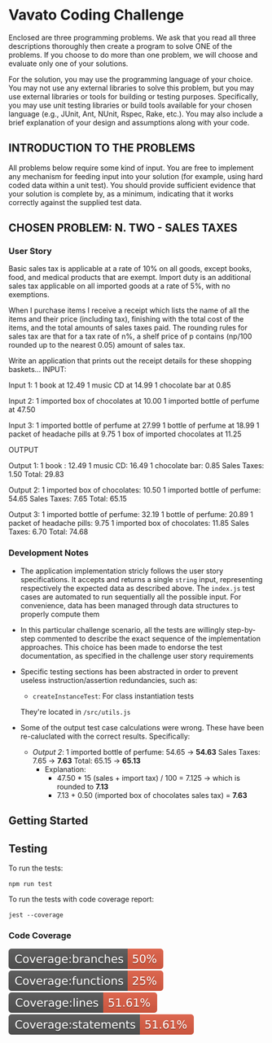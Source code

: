 # Vavato Coding Challenge

Enclosed are three programming problems. We ask that you read all three descriptions thoroughly then create a program to solve ONE of the problems. If you choose to do more than one problem, we will choose and evaluate only one of your solutions.

For the solution, you may use the programming language of your choice. You may not use any external libraries to solve this problem, but you may use external libraries or tools for building or testing purposes. Specifically, you may use unit testing libraries or build tools available for your chosen language (e.g., JUnit, Ant, NUnit, Rspec, Rake, etc.). You may also include a brief explanation of your design and assumptions along with your code.

## INTRODUCTION TO THE PROBLEMS

All problems below require some kind of input. You are free to implement any mechanism for feeding input into your solution (for example, using hard coded data within a unit test). You should provide sufficient evidence that your solution is complete by, as a minimum, indicating that it works correctly against the supplied test data.

## CHOSEN PROBLEM: N. TWO - SALES TAXES

### User Story

Basic sales tax is applicable at a rate of 10% on all goods, except books, food, and medical products that are exempt. Import duty is an additional sales tax applicable on all imported goods at a rate of 5%, with no exemptions.

When I purchase items I receive a receipt which lists the name of all the items and their price (including tax), finishing with the total cost of the items, and the total amounts of sales taxes paid. The rounding rules for sales tax are that for a tax rate of n%, a shelf price of p contains (np/100 rounded up to the nearest 0.05) amount of sales tax.

Write an application that prints out the receipt details for these shopping baskets… INPUT:

Input 1: 1 book at 12.49 1 music CD at 14.99 1 chocolate bar at 0.85

Input 2: 1 imported box of chocolates at 10.00 1 imported bottle of perfume at 47.50

Input 3: 1 imported bottle of perfume at 27.99 1 bottle of perfume at 18.99 1 packet of headache pills at 9.75 1 box of imported chocolates at 11.25

OUTPUT

Output 1: 1 book : 12.49 1 music CD: 16.49 1 chocolate bar: 0.85 Sales Taxes: 1.50 Total: 29.83

Output 2: 1 imported box of chocolates: 10.50 1 imported bottle of perfume: 54.65 Sales Taxes: 7.65 Total: 65.15

Output 3: 1 imported bottle of perfume: 32.19 1 bottle of perfume: 20.89 1 packet of headache pills: 9.75 1 imported box of chocolates: 11.85 Sales Taxes: 6.70 Total: 74.68

### Development Notes

- The application implementation stricly follows the user story specifications. It accepts and returns a single `string` input, representing respectively the expected data as described above. The `index.js` test cases are automated to run sequentially all the possible input. For convenience, data has been managed through data structures to properly compute them
- In this particular challenge scenario, all the tests are willingly step-by-step commented to describe the exact sequence of the implementation approaches. This choice has been made to endorse the test documentation, as specified in the challenge user story requirements
- Specific testing sections has been abstracted in order to prevent useless instruction/assertion redundancies, such as:

  - `createInstanceTest`: For class instantiation tests

  They're located in `/src/utils.js`

- Some of the output test case calculations were wrong. These have been re-caluclated with the correct results. Specifically:
  - _Output 2_: 1 imported bottle of perfume: 54.65 -> **54.63** Sales Taxes: 7.65 -> **7.63** Total: 65.15 -> **65.13**
    - Explanation:
      - 47.50 \* 15 (sales + import tax) / 100 = 7.125 -> which is rounded to **7.13**
      - 7.13 + 0.50 (imported box of chocolates sales tax) = **7.63**

## Getting Started

## Testing

To run the tests:

```
npm run test
```

To run the tests with code coverage report:

```
jest --coverage
```

### Code Coverage

![Branches](./coverage/badge-branches.svg 'Coverage - Branches') ![Branches](./coverage/badge-functions.svg 'Coverage - Functions') ![Branches](./coverage/badge-lines.svg 'Coverage - Lines') ![Branches](./coverage/badge-statements.svg 'Coverage - Statements')
